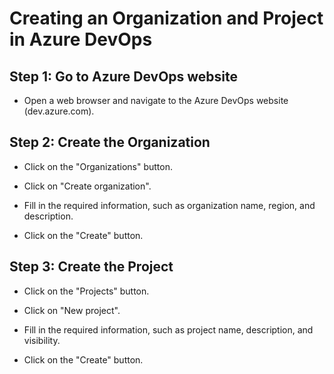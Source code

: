 # Creating an Organization and Project in Azure DevOps 

  

## Step 1: Go to Azure DevOps website 

- Open a web browser and navigate to the Azure DevOps website (dev.azure.com). 

  

## Step 2: Create the Organization 

- Click on the "Organizations" button. 

- Click on "Create organization". 

- Fill in the required information, such as organization name, region, and description. 

- Click on the "Create" button. 

  

## Step 3: Create the Project 

- Click on the "Projects" button. 

- Click on "New project". 

- Fill in the required information, such as project name, description, and visibility. 

- Click on the "Create" button. 
